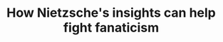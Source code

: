 ---
url: >-
  https://psyche.co/ideas/how-nietzsches-insights-can-help-fight-fanaticism
title: How Nietzsche's insights can help fight fanaticism
dateRead: '2023-12-24'
authors:
  - Paul Katsafanas
notes: >-
  A clear and logical piece explaining the root pyschological cause of fanatasism. Resentment narratives are powerful because they are emotionally satisfying and identity providing.
topics:
  - fascist
  - fanatic
  - philosophy
  - psychology
purposes:
  - personal
---